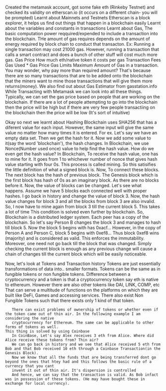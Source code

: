 Created the metamask account, got some fake eth (Rinkeby Testnet) and checked its validity on etherscan.io (it occurs on a different chain- you will be prompted)
Learnt about Mainnets and Testnets
Etherscan is a block explorer, it helps us find out things that happen in a blockchain easily
  Learnt about the variables and constants in transactions
  Learnt about Gas,
    The basic computation power reqquired/expended to include a transaction into the blockchain. THe amount of gas requires depends on the amount of energy required by 
    block chain to conduct that transacton. Ex: Running a single transaction may cost 21000 gas. However, running a transaction that calls a smart contract and does
    a bunch of other stuff will cost much more gas.
  Gas Price
    How much eth/native token it costs per gas
  Transaction Fees
    Gas Used * Gas Price
  Gas Limits
    Maximum Amount of Gas in a transaction. You may wonder, why pay more than required amount? That's because there are so many transactions that are to be added onto
    the blockchain that the miners want to mine those transactions that will give them more returns(money).
  We also find out about Gas Estimator from gasstation.info
  While Transacting with Metamask we can look into all these things. Typically, we can set the gas price based on people that are working on the blockchain. If there are
  a lot of people attempting to go into the blockchain then the price will be high but if there are very few people transactiing on the blockchain then the price will be 
  low (It's sort of intuitive)
       
       
       
Okay so next we learnt about
Hashing
  Blockchain uses SHA256 that has a diferent value for each input. However, the same input will give the same value no matter how many times it is entered. For ex. Let's
  say we have an empty data set. Then we get the hash for it. Now we add some value to it(say the word 'blockchain'), the hash changes.
  In Blockchain, we use Nonce(Number used once) value to help find the hash value.
  How do we even get the hash value?
       In Blockchain, To receive the hash value, one has to mine for it. It goes from 1 to whichever number of nonce that gives hash value starting with four 0s. This process is called mining. So this satisifies the little definition of what a signed block is.
  Now, To connect these blocks. The next block has the hash of previous block. The Genesis block which is the first block has hash of 0s as an imaginary block. As there
  are no blocks before it.
  Now, the value of blocks can be changed. Let's see what happens. Assume we have 5 blocks each connected well with proper hashes. I go back in history and change the
  value of block 3. Now, the hash value changes for block 3 and all the blocks from block 3 are also invalid. So, I now have to mine again from block 3 till the current
  block 5. This takes a lot of time
  This condition is solved even further by blockchain. So, Blockchain is a distributed ledger system. Each peer has a copy of the blockchain. So let's say Person B 
  changes the block 3 and manages to hash till block 5. Now the block 5 begins with has 0xacf... However, in the copy of Person A and Person C, block 5 begins with 
  0xef8... Thus block 0xef8 wins (majority) and is considered as valid. This enforces the immutability. Moreover, one need not go back till the block that was changed. 
  Simply checking the current block is enough as any previous change will cause a chain of changes till the current block which will be easily noticeable.
       
Now, let's look at Tokens and Transaction history
       Tokens are just essentially transformations of data into.. smaller formats. Tokens can be the same  as in fungible tokens or non fungible tokens. Difference
       between a cryptocurrency and a token is that a cryptocurrency token say eth is native to ethereum. However there are also other tokens like DAI, LINK, COMP, etc
       That can serve a multitude of functions on the platforms on which they are built like DeFi, Games and accessing services.
       There also exist Non Fungible Tokens such that there exists only 1 kind of that token.
       
       There can exist problems of ownership of tokens or whether even if the token came out of thin air. In the following example I am considering the native 
       cryptocurrency for Ethereum. The same can be applicable to other forms of tokens as well.
    This thing is solved by using Coinbase
       In CoinBase, Let's say Alex receives 3 eth from Alice. Where did Alice receive these tokens from? Thin air?
       We can go back in history and we see that Alice received 5 eth from Bob and that Bob received 10 eth through a Coinbase Transaction(in the Genesis Block).
       Now we know that all the funds that are being transferred dont go beyond the ones that htey had and this follows the basic rule of a currency that you cant 
       invent it out of thin air. It's dispersion is controlled
       And hence, we can say that the transaction is valid. As Bob infact was in possession of these tokens. (He may have bought these in exchange for local currency).
       
